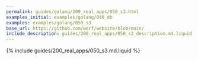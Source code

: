 ```yaml
---
permalink: guides/golang/200_real_apps/050_s3.html
examples_initial: examples/golang/040_db
examples: examples/golang/050_s3
base_url: https://github.com/werf/website/blob/main/
include_description: guides/200_real_apps/050_s3_description.md.liquid
---
```


{% include guides/200_real_apps/050_s3.md.liquid %}
